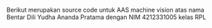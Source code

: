 Berikut merupakan source code untuk AAS machine vision atas nama Bentar Dili Yudha Ananda Pratama dengan NIM 4212331005 kelas RPL
